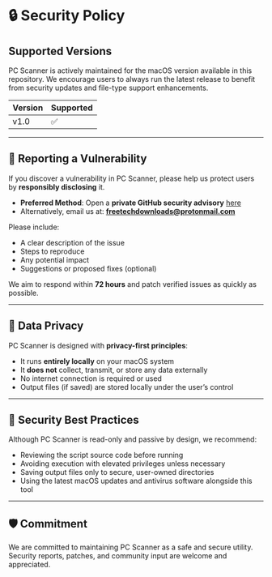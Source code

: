 # 🔒 Security Policy

## Supported Versions

PC Scanner is actively maintained for the macOS version available in this repository. We encourage users to always run the latest release to benefit from security updates and file-type support enhancements.

| Version | Supported |
|---------|-----------|
| v1.0    | ✅        |


---

## 📢 Reporting a Vulnerability

If you discover a vulnerability in PC Scanner, please help us protect users by **responsibly disclosing** it.

- **Preferred Method**: Open a **private GitHub security advisory** [here](https://github.com/freetechdownloads/pcscanner/security/advisories)
- Alternatively, email us at: **freetechdownloads@protonmail.com**

Please include:
- A clear description of the issue
- Steps to reproduce
- Any potential impact
- Suggestions or proposed fixes (optional)

We aim to respond within **72 hours** and patch verified issues as quickly as possible.

---

## 🔐 Data Privacy

PC Scanner is designed with **privacy-first principles**:

- It runs **entirely locally** on your macOS system
- It **does not** collect, transmit, or store any data externally
- No internet connection is required or used
- Output files (if saved) are stored locally under the user’s control

---

## 🧪 Security Best Practices

Although PC Scanner is read-only and passive by design, we recommend:

- Reviewing the script source code before running
- Avoiding execution with elevated privileges unless necessary
- Saving output files only to secure, user-owned directories
- Using the latest macOS updates and antivirus software alongside this tool

---

## 🛡️ Commitment

We are committed to maintaining PC Scanner as a safe and secure utility.  
Security reports, patches, and community input are welcome and appreciated.

